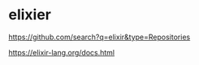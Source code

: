 # elixier

https://github.com/search?q=elixir&type=Repositories

https://elixir-lang.org/docs.html

